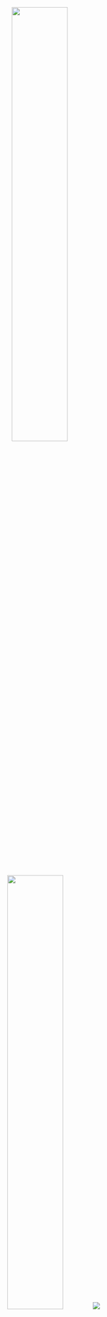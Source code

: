 <p align="center">
  <img height="50%" width="auto" src ="https://github-readme-stats.vercel.app/api?username=Hugo0vaz&show_icons=true&count_private=true&theme=darcula&hide_border=true&hide=issues,contribs&bg_color=00000000">
  <img height="50%" width="auto" src ="https://github-readme-stats.vercel.app/api/top-langs/?username=Hugo0vaz&layout=compact&hide_border=true&theme=darcula&bg_color=00000000&langs_count=6&hide=jupyter%20notebook,tex,css,php&exclude_repo=Pacman-AI">
  <img src ="https://github-readme-streak-stats.herokuapp.com?user=Hugo0vaz&theme=darcula&hide_border=true&background=FFFFFF00">
  <br>
  <br>
</p>
